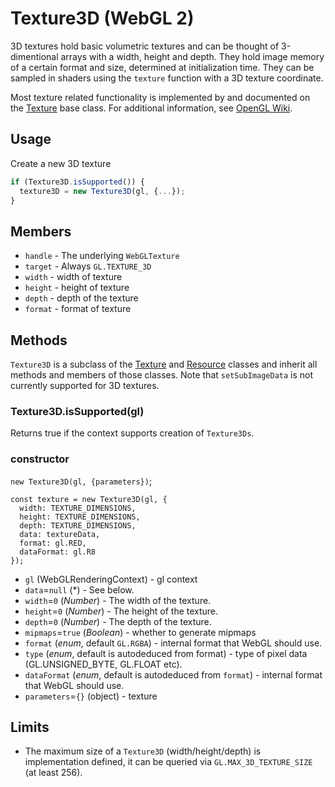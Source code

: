 # Texture3D (WebGL 2)

3D textures hold basic volumetric textures and can be thought of 3-dimentional arrays with a width, height and depth. They hold image memory of a certain format and size, determined at initialization time. They can be sampled in shaders using the `texture` function with a 3D texture coordinate.

Most texture related functionality is implemented by and documented on the [Texture](/docs/api-reference/webgl/texture.md) base class. For additional information, see [OpenGL Wiki](https://www.khronos.org/opengl/wiki/Texture).


## Usage

Create a new 3D texture
```js
if (Texture3D.isSupported()) {
  texture3D = new Texture3D(gl, {...});
}
```


## Members

* `handle` - The underlying `WebGLTexture`
* `target` - Always `GL.TEXTURE_3D`
* `width` - width of texture
* `height` - height of texture
* `depth` - depth of the texture
* `format` - format of texture


## Methods

`Texture3D` is a subclass of the [Texture](texture.md) and [Resource](resource.md) classes and inherit all methods and members of those classes. Note that `setSubImageData` is not currently supported for 3D textures.


### Texture3D.isSupported(gl)

Returns true if the context supports creation of `Texture3Ds`.


### constructor

`new Texture3D(gl, {parameters})`;

```
const texture = new Texture3D(gl, {
  width: TEXTURE_DIMENSIONS,
  height: TEXTURE_DIMENSIONS,
  depth: TEXTURE_DIMENSIONS,
  data: textureData,
  format: gl.RED,
  dataFormat: gl.R8
});
```

* `gl` (WebGLRenderingContext) - gl context
* `data`=`null` (*) - See below.
* `width`=`0` (*Number*) - The width of the texture.
* `height`=`0` (*Number*) - The height of the texture.
* `depth`=`0` (*Number*) - The depth of the texture.
* `mipmaps`=`true` (*Boolean*) - whether to generate mipmaps
* `format` (*enum*, default `GL.RGBA`) - internal format that WebGL should use.
* `type` (*enum*, default is autodeduced from format) - type of pixel data (GL.UNSIGNED_BYTE, GL.FLOAT etc).
* `dataFormat` (*enum*, default is autodeduced from `format`) - internal format that WebGL should use.
* `parameters`=`{}` (object) - texture


## Limits

* The maximum size of a `Texture3D` (width/height/depth) is implementation defined, it can be queried via `GL.MAX_3D_TEXTURE_SIZE` (at least 256).
